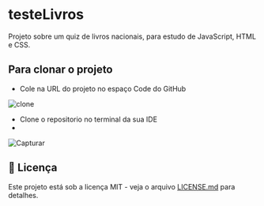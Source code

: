 # testeLivros 

Projeto sobre um quiz de livros nacionais, para estudo de JavaScript, HTML e CSS.


## Para clonar o projeto

 - Cole na URL do projeto no espaço Code do GitHub


![clone](https://github.com/maria18-ai/testeLivros/assets/131560480/ea6de4cc-73c5-4e90-9487-d8d77f755abf)

 - Clone o repositorio no terminal da sua IDE
 - 

![Capturar](https://github.com/maria18-ai/testeLivros/assets/131560480/305a4cae-4707-461a-b9ae-028d123e4301)



## 📄 Licença

Este projeto está sob a licença MIT - veja o arquivo [LICENSE.md](https://github.com/maria18-ai/testeLivros/MIT) para detalhes.

